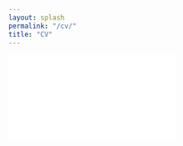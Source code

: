 ```yaml
---
layout: splash
permalink: "/cv/"
title: "CV"
---
```


<iframe src="/assets/pdfjs/web/viewer.html?file=/assets/pdf/cv_sangjoonlee.pdf#page=1&pagemode=none" style="border:none; margin:0; padding:0; overflow:hidden; z-index:999999;" id="cvframe">
    Your browser doesn't support iframes
</iframe>

<script type="text/javascript">
$( window ).on( "resize", function() {
  $("#cvframe").css('height', $(window).height()-$(".masthead")[0].clientHeight-$(".page__footer")[0].clientHeight);
} );
</script>